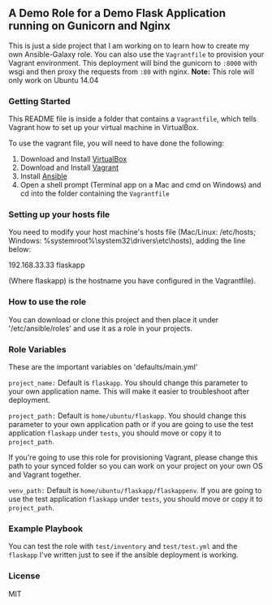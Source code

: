 ## A Demo Role for a Demo Flask Application running on Gunicorn and Nginx 

This is just a side project that I am working on to learn how to create my own Ansible-Galaxy role. You can also use the `Vagrantfile` to provision your Vagrant environment. This deployment will bind the gunicorn to `:8000` with wsgi and then proxy the requests from `:80` with nginx.
**Note:** This role will only work on Ubuntu 14.04

### Getting Started

This README file is inside a folder that contains a `Vagrantfile`, which tells Vagrant how to set up your virtual machine in VirtualBox.

To use the vagrant file, you will need to have done the following:

  1. Download and Install [VirtualBox](https://www.virtualbox.org/wiki/Downloads)
  2. Download and Install [Vagrant](https://www.vagrantup.com/downloads.html)
  3. Install [Ansible](http://docs.ansible.com/intro_installation.html)
  4. Open a shell prompt (Terminal app on a Mac and cmd on Windows) and cd into the folder containing the `Vagrantfile`

### Setting up your hosts file

You need to modify your host machine's hosts file (Mac/Linux: /etc/hosts; Windows: %systemroot%\system32\drivers\etc\hosts), adding the line below:

192.168.33.33  flaskapp

(Where flaskapp) is the hostname you have configured in the Vagrantfile).

### How to use the role
You can download or clone this project and then place it under '/etc/ansible/roles' and use it as a role in your projects.

### Role Variables

These are the important variables on 'defaults/main.yml'

`project_name:` Default is `flaskapp`. You should change this parameter to your own application name. This will make it easier to troubleshoot after deployment.

`project_path:` Default is `home/ubuntu/flaskapp`. You should change this parameter to your own application path or if you are going to use the test application `flaskapp` under `tests`, you should move or copy it to `project_path`.

If you're going to use this role for provisioning Vagrant, please change this path to your synced folder so you can work on your project on your own OS and Vagrant together.

`venv_path:` Default is `home/ubuntu/flaskapp/flaskappenv`. If you are going to use the test application `flaskapp` under `tests`, you should move or copy it to `project_path`.

### Example Playbook

You can test the role with `test/inventory` and `test/test.yml` and the `flaskapp` I've written just to see if the ansible deployment is working.

### License

MIT
